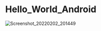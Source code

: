 # Hello_World_Android
![Screenshot_20220202_201449](https://user-images.githubusercontent.com/96253943/152264942-f28a26b8-ff10-4135-9599-769c1c1de885.png)
